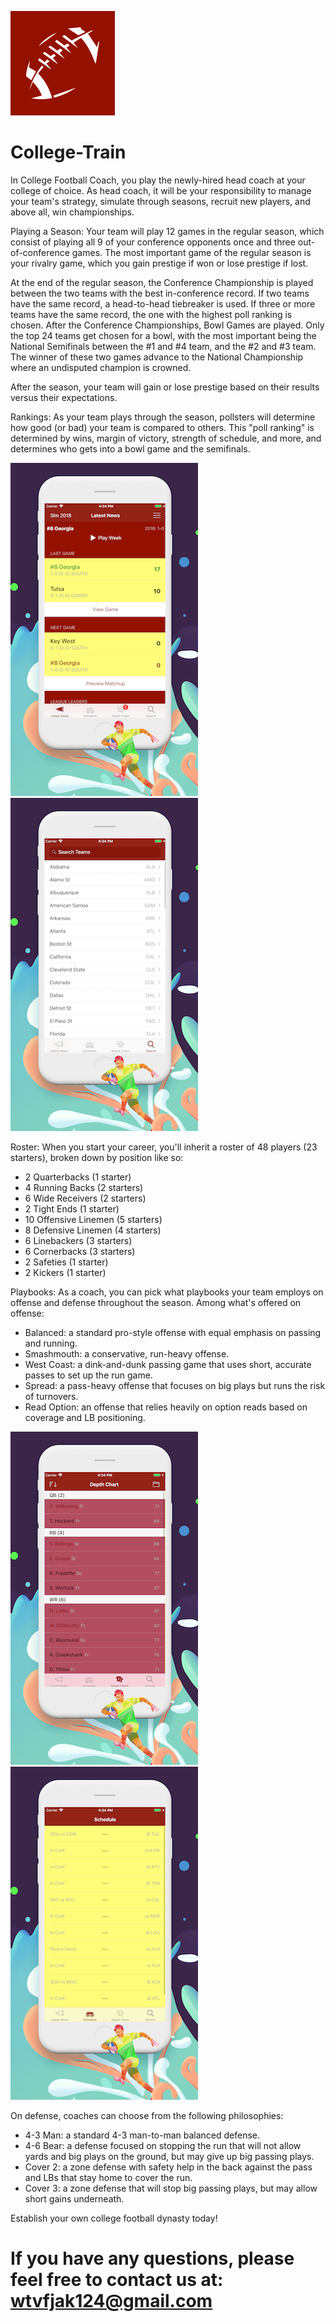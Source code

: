 
![image](https://github.com/ttvkenvin/College-Train/blob/master/icon-83.5%402x.png)
# College-Train
In College Football Coach, you play the newly-hired head coach at your college of choice. As head coach, it will be your responsibility to manage your team's strategy, simulate through seasons, recruit new players, and above all, win championships.

Playing a Season: Your team will play 12 games in the regular season, which consist of playing all 9 of your conference opponents once and three out-of-conference games. The most important game of the regular season is your rivalry game, which you gain prestige if won or lose prestige if lost.

At the end of the regular season, the Conference Championship is played between the two teams with the best in-conference record. If two teams have the same record, a head-to-head tiebreaker is used. If three or more teams have the same record, the one with the highest poll ranking is chosen. After the Conference Championships, Bowl Games are played. Only the top 24 teams get chosen for a bowl, with the most important being the National Semifinals between the #1 and #4 team, and the #2 and #3 team. The winner of these two games advance to the National Championship where an undisputed champion is crowned.

After the season, your team will gain or lose prestige based on their results versus their expectations.

Rankings: As your team plays through the season, pollsters will determine how good (or bad) your team is compared to others. This "poll ranking" is determined by wins, margin of victory, strength of schedule, and more, and determines who gets into a bowl game and the semifinals.

![image](https://github.com/ttvkenvin/College-Train/blob/master/1.png)
![image](https://github.com/ttvkenvin/College-Train/blob/master/2.png)

Roster: When you start your career, you'll inherit a roster of 48 players (23 starters), broken down by position like so:
* 2 Quarterbacks (1 starter)
* 4 Running Backs (2 starters)
* 6 Wide Receivers (2 starters)
* 2 Tight Ends (1 starter)
* 10 Offensive Linemen (5 starters)
* 8 Defensive Linemen (4 starters)
* 6 Linebackers (3 starters)
* 6 Cornerbacks (3 starters)
* 2 Safeties (1 starter)
* 2 Kickers (1 starter)

Playbooks: As a coach, you can pick what playbooks your team employs on offense and defense throughout the season. Among what's offered on offense:
* Balanced: a standard pro-style offense with equal emphasis on passing and running.
* Smashmouth: a conservative, run-heavy offense.
* West Coast: a dink-and-dunk passing game that uses short, accurate passes to set up the run game.
* Spread: a pass-heavy offense that focuses on big plays but runs the risk of turnovers.
* Read Option: an offense that relies heavily on option reads based on coverage and LB positioning.

![image](https://github.com/ttvkenvin/College-Train/blob/master/3.png)
![image](https://github.com/ttvkenvin/College-Train/blob/master/4.png)

On defense, coaches can choose from the following philosophies:
* 4-3 Man: a standard 4-3 man-to-man balanced defense.
* 4-6 Bear: a defense focused on stopping the run that will not allow yards and big plays on the ground, but may give up big passing plays.
* Cover 2: a zone defense with safety help in the back against the pass and LBs that stay home to cover the run.
* Cover 3: a zone defense that will stop big passing plays, but may allow short gains underneath.

Establish your own college football dynasty today!

# If you have any questions, please feel free to contact us at: wtvfjak124@gmail.com

